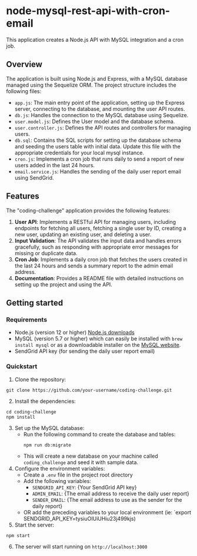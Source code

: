 # node-mysql-rest-api-with-cron-email
This application creates a Node.js API with MySQL integration and a cron job.
## Overview
The application is built using Node.js and Express, with a MySQL database managed using the Sequelize ORM. The project structure includes the following files:
- `app.js`: The main entry point of the application, setting up the Express server, connecting to the database, and mounting the user API routes.
- `db.js`: Handles the connection to the MySQL database using Sequelize.
- `user.model.js`: Defines the User model and the database schema.
- `user.controller.js`: Defines the API routes and controllers for managing users.
- `db.sql`: Contains the SQL scripts for setting up the database schema and seeding the users table with initial data. Update this file with the appropriate credentials for your local mysql instance.
- `cron.js`: Implements a cron job that runs daily to send a report of new users added in the last 24 hours.
- `email.service.js`: Handles the sending of the daily user report email using SendGrid.
## Features
The \"coding-challenge\" application provides the following features:
1. **User API**: Implements a RESTful API for managing users, including endpoints for fetching all users, fetching a single user by ID, creating a new user, updating an existing user, and deleting a user.
2. **Input Validation**: The API validates the input data and handles errors gracefully, such as responding with appropriate error messages for missing or duplicate data.
3. **Cron Job**: Implements a daily cron job that fetches the users created in the last 24 hours and sends a summary report to the admin email address.
4. **Documentation**: Provides a README file with detailed instructions on setting up the project and using the API.
## Getting started
### Requirements
- Node.js (version 12 or higher) [Node.js downloads](https://nodejs.org/en/download)
- MySQL (version 5.7 or higher) which can easily be installed with `brew install mysql` or as a downloadable installer on the [MySQL website](https://www.mysql.com/downloads/).
- SendGrid API key (for sending the daily user report email)
### Quickstart
1. Clone the repository:
```
git clone https://github.com/your-username/coding-challenge.git
```
2. Install the dependencies:
```
cd coding-challenge
npm install
```
3. Set up the MySQL database:
   - Run the following command to create the database and tables:
      ```
      npm run db:migrate
      ```
   - This will create a new database on your machine called `coding_challenge` and seed it with sample data.
4. Configure the environment variables:
   - Create a `.env` file in the project root directory
   - Add the following variables:
      - `SENDGRID_API_KEY`: {Your SendGrid API key}
      - `ADMIN_EMAIL`: {The email address to receive the daily user report}
      - `SENDER_EMAIL`: {The email address to use as the sender for the daily report}
   - OR add the preceding variables to your local environment (ie: `export SENDGRID_API_KEY=tysiuOIUiUHiu23j499kjs)
5. Start the server:
```
npm start
```
6. The server will start running on `http://localhost:3000`